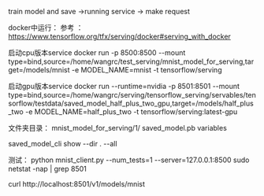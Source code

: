 train model and save ->running service -> make request

docker中运行：
参考 ： https://www.tensorflow.org/tfx/serving/docker#serving_with_docker

启动cpu版本service
docker run -p 8500:8500 --mount type=bind,source=/home/wangrc/test_serving/mnist_model_for_serving,target=/models/mnist -e MODEL_NAME=mnist -t tensorflow/serving

启动gpu版本service
docker run --runtime=nvidia -p 8501:8501 --mount type=bind,source=/home/wangrc/serving/tensorflow_serving/servables/tensorflow/testdata/saved_model_half_plus_two_gpu,target=/models/half_plus_two -e MODEL_NAME=half_plus_two -t tensorflow/serving:latest-gpu


文件夹目录：
mnist_model_for_serving/1/ saved_model.pb  variables 

saved_model_cli show --dir . --all

测试：
python mnist_client.py   --num_tests=1 --server=127.0.0.1:8500
sudo netstat -nap | grep 8501


curl http://localhost:8501/v1/models/mnist
